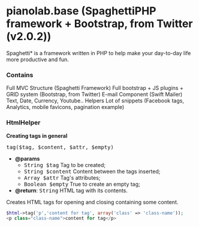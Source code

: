 pianolab.base (SpaghettiPHP framework + Bootstrap, from Twitter (v2.0.2))
=========

Spaghetti* is a framework written in PHP to help make your day-to-day life more productive and fun.
### Contains

Full MVC Structure (Spaghetti Framework)
Full bootstrap + JS plugins + GRID system (Bootstrap, from Twitter)
E-mail Component (Swift Mailer)
Text, Date, Currency, Youtube.. Helpers
Lot of snippets (Facebook tags, Analytics, mobile favicons, pagination example)

### HtmlHelper

<b>Creating tags in general</b>

<tt>tag($tag, $content, $attr, $empty)</tt>

- <b>@params</b>
  - <tt>String $tag</tt> Tag to be created;
  - <tt>String $content</tt> Content between the tags inserted;
  - <tt>Array $attr</tt> Tag's attributes;
  - <tt>Boolean $empty</tt> True to create an empty tag;
- <b>@return</b>: <tt>String</tt> HTML tag with its contents.

Creates HTML tags for opening and closing containing some content.

```php
$html->tag('p','content for tag', array('class' => 'class-name'));
<p class="class-name">content for tag</p>
```

